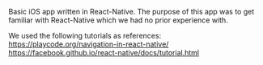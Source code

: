 Basic iOS app written in React-Native. The purpose of this app was to get familiar with React-Native which we had no prior experience with. 

We used the following tutorials as references:
https://playcode.org/navigation-in-react-native/
https://facebook.github.io/react-native/docs/tutorial.html
